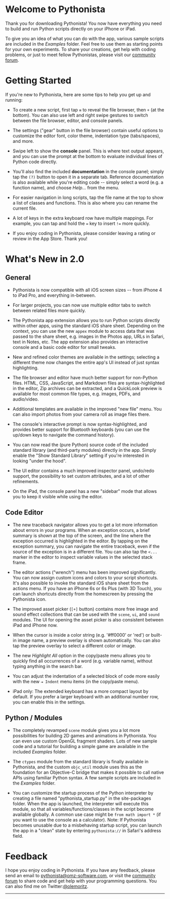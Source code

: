 #  Welcome to Pythonista

Thank you for downloading Pythonista! You now have everything you need to build and run Python scripts directly on your iPhone or iPad. 

To give you an idea of what you can do with the app, various sample scripts are included in the *Examples* folder. Feel free to use them as starting points for your own experiments. To share your creations, get help with coding problems, or just to meet fellow Pythonistas, please visit our [community forum](http://forum.omz-software.com).


#  Getting Started

If you're new to Pythonista, here are some tips to help you get up and running:

*	To create a new script, first tap `≡` to reveal the file browser, then `+` (at the bottom). You can also use left and right swipe gestures to switch between the file browser, editor, and console panels.

*	The settings ("gear" button in the file browser) contain useful options to customize the editor font, color theme, indentation type (tabs/spaces), and more.

*	Swipe left to show the **console** panel. This is where text output appears, and you can use the prompt at the bottom to evaluate individual lines of Python code directly.

*	You'll also find the included **documentation** in the console panel; simply tap the `(?)` button to open it in a separate tab. Reference documentation is also available while you're editing code -- simply select a word (e.g. a function name), and choose *Help…* from the menu.

*	For easier navigation in long scripts, tap the file name at the top to show a list of classes and functions. This is also where you can rename the current file.

*	A lot of keys in the extra keyboard row have multiple mappings. For example, you can tap and hold the `=` key to insert `!=` more quickly.

*	If you enjoy coding in Pythonista, please consider leaving a rating or review in the App Store. Thank you!


#  What's New in 2.0

## General

*	Pythonista is now compatible with all iOS screen sizes -- from iPhone 4 to iPad Pro, and everything in-between.

*	For larger projects, you can now use multiple editor tabs to switch between related files more quickly.

*	The Pythonista app extension allows you to run Python scripts directly within other apps, using the standard iOS share sheet. Depending on the context, you can use the new `appex` module to access data that was passed to the share sheet, e.g. images in the Photos app, URLs in Safari, text in Notes, etc. The app extension also provides an interactive console and a basic code editor for small tweaks.

*	New and refined color themes are available in the settings; selecting a different theme now changes the entire app's UI instead of just syntax highlighting.

*	The file browser and editor have much better support for non-Python files. HTML, CSS, JavaScript, and Markdown files are syntax-highlighted in the editor, Zip archives can be extracted, and a QuickLook preview is available for most common file types, e.g. images, PDFs, and audio/video.

*	Additional templates are available in the improved "new file" menu. You can also import photos from your camera roll as image files there.

*	The console's interactive prompt is now syntax-highlighted, and provides better support for Bluetooth keyboards (you can use the up/down keys to navigate the command history).

*	You can now read the (pure Python) source code of the included standard library (and third-party modules) directly in the app. Simply enable the "Show Standard Library" setting if you're interested in looking "under the hood".

*	The UI editor contains a much improved inspector panel, undo/redo support, the possibility to set custom attributes, and a lot of other refinements.

*	On the iPad, the console panel has a new "sidebar" mode that allows you to keep it visible while using the editor.

## Code Editor

*	The new traceback navigator allows you to get a lot more information about errors in your programs. When an exception occurs, a brief summary is shown at the top of the screen, and the line where the exception occurred is highlighted in the editor. By tapping on the exception summary, you can navigate the entire traceback, even if the source of the exception is in a different file. You can also tap the `<...` marker in the editor to inspect variable values in the selected stack frame.

*	The editor actions ("wrench") menu has been improved significantly. You can now assign custom icons and colors to your script shortcuts. It's also possible to invoke the standard iOS share sheet from the actions menu. If you have an iPhone 6s or 6s Plus (with 3D Touch), you can launch shortcuts directly from the homescreen by pressing the Pythonista icon.

*	The improved asset picker (`[+]` button) contains more free image and sound effect collections that can be used with the `scene`, `ui`, and `sound` modules. The UI for opening the asset picker is also consistent between iPad and iPhone now.

*	When the cursor is inside a color string (e.g. '#ff0000' or 'red') or built-in image name, a preview overlay is shown automatically. You can also tap the preview overlay to select a different color or image.

*	The new *Highlight All* option in the copy/paste menu allows you to quickly find all occurrences of a word (e.g. variable name), without typing anything in the search bar.

*	You can adjust the indentation of a selected block of code more easily with the new `⇥ Indent` menu items (in the copy/paste menu).

*	iPad only: The extended keyboard has a more compact layout by default. If you prefer a larger keyboard with an additional number row, you can enable this in the settings.

## Python / Modules

*	The completely revamped `scene` module gives you a lot more possibilities for building 2D games and animations in Pythonista. You can even use custom OpenGL fragment shaders. Lots of new sample code and a tutorial for building a simple game are available in the included *Examples* folder.

*	The `ctypes` module from the standard library is finally available in Pythonista, and the custom `objc_util` module uses this as the foundation for an Objective-C bridge that makes it possible to call native APIs using familiar Python syntax. A few sample scripts are included in the *Examples* folder.

*	You can customize the startup process of the Python interpreter by creating a file named "pythonista_startup.py" in the site-packages folder. When the app is launched, the interpreter will execute this module, so that all variables/functions/classes in the script become available globally. A common use case might be `from math import *` (if you want to use the console as a calculator). Note: If Pythonista becomes unusable due to a misbehaving startup script, you can launch the app in a "clean" state by entering `pythonista://` in Safari's address field.


# Feedback

I hope you enjoy coding in Pythonista. If you have any feedback, please send an email to <pythonista@omz-software.com>, or visit the [community forum][forum] to share code and get help with your programming questions. You can also find me on Twitter:[@olemoritz][twitter].

---

[forum]: https://forum.omz-software.com
[twitter]: http://twitter.com/olemoritz
